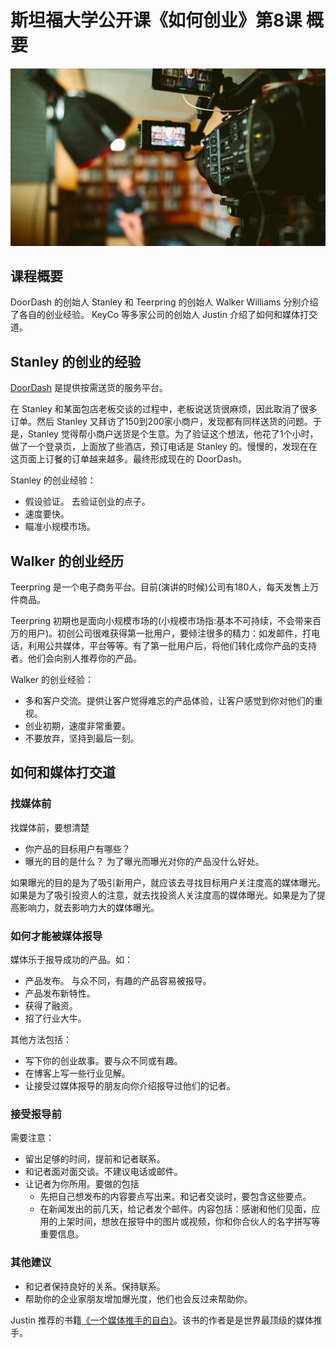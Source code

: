 # 斯坦福大学公开课《如何创业》第8课 概要
![](imgs/08.jpg)

## 课程概要
DoorDash 的创始人 Stanley 和 Teerpring 的创始人 Walker Williams 分别介绍了各自的创业经验。 KeyCo 等多家公司的创始人 Justin 介绍了如何和媒体打交道。

## Stanley 的创业的经验
[DoorDash](https://www.doordash.com/) 是提供按需送货的服务平台。

在 Stanley 和某面包店老板交谈的过程中，老板说送货很麻烦，因此取消了很多订单。然后 Stanley 又拜访了150到200家小商户，发现都有同样送货的问题。于是，Stanley 觉得帮小商户送货是个生意。为了验证这个想法，他花了1个小时，做了一个登录页，上面放了些酒店，预订电话是 Stanley 的。慢慢的，发现在在这页面上订餐的订单越来越多。最终形成现在的 DoorDash。

Stanley 的创业经验：  
* 假设验证。 去验证创业的点子。
* 速度要快。
* 瞄准小规模市场。

## Walker 的创业经历
Teerpring 是一个电子商务平台。目前(演讲的时候)公司有180人，每天发售上万件商品。

Teerpring 初期也是面向小规模市场的(小规模市场指:基本不可持续，不会带来百万的用户)。初创公司很难获得第一批用户，要倾注很多的精力：如发邮件，打电话，利用公共媒体，平台等等。有了第一批用户后，将他们转化成你产品的支持者。他们会向别人推荐你的产品。

Walker 的创业经验：  
* 多和客户交流。提供让客户觉得难忘的产品体验，让客户感觉到你对他们的重视。
* 创业初期，速度非常重要。
* 不要放弃，坚持到最后一刻。

## 如何和媒体打交道
### 找媒体前
找媒体前，要想清楚
* 你产品的目标用户有哪些？
* 曝光的目的是什么？ 为了曝光而曝光对你的产品没什么好处。

如果曝光的目的是为了吸引新用户，就应该去寻找目标用户关注度高的媒体曝光。如果是为了吸引投资人的注意，就去找投资人关注度高的媒体曝光。如果是为了提高影响力，就去影响力大的媒体曝光。

### 如何才能被媒体报导
媒体乐于报导成功的产品。如：
* 产品发布。 与众不同，有趣的产品容易被报导。
* 产品发布新特性。
* 获得了融资。
* 招了行业大牛。

其他方法包括：
* 写下你的创业故事。要与众不同或有趣。
* 在博客上写一些行业见解。
* 让接受过媒体报导的朋友向你介绍报导过他们的记者。

### 接受报导前
需要注意：
* 留出足够的时间，提前和记者联系。
* 和记者面对面交谈。不建议电话或邮件。
* 让记者为你所用。要做的包括
  * 先把自己想发布的内容要点写出来。和记者交谈时，要包含这些要点。
  * 在新闻发出的前几天，给记者发个邮件。内容包括：感谢和他们见面，应用的上架时间，想放在报导中的图片或视频，你和你合伙人的名字拼写等重要信息。

### 其他建议
* 和记者保持良好的关系。保持联系。
* 帮助你的企业家朋友增加爆光度，他们也会反过来帮助你。

Justin 推荐的书籍[《一个媒体推手的自白》](https://book.douban.com/subject/24530309/)。该书的作者是是世界最顶级的媒体推手。